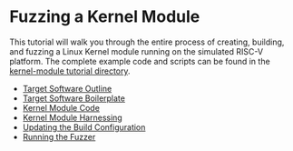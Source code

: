 # Fuzzing a Kernel Module

This tutorial will walk you through the entire process of creating, building, and
fuzzing a Linux Kernel module running on the simulated RISC-V platform. The complete
example code and scripts can be found in the [kernel-module tutorial
directory](https://github.com/intel/tsffs/tree/main/examples/tutorials/edk2-uefi).

- [Target Software Outline](target-software-outline.md)
- [Target Software Boilerplate](target-software-boilerplate.md)
- [Kernel Module Code](kernel-module-code.md)
- [Kernel Module Harnessing](kernel-module-harnessing.md)
- [Updating the Build Configuration](build-configuration-updates.md)
- [Running the Fuzzer](running-the-fuzzer.md)